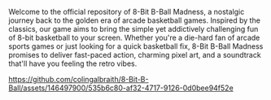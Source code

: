 Welcome to the official repository of 8-Bit B-Ball Madness, a nostalgic journey back to the golden era of arcade basketball games. Inspired by the classics, our game aims to bring the simple yet addictively challenging fun of 8-bit basketball to your screen. Whether you're a die-hard fan of arcade sports games or just looking for a quick basketball fix, 8-Bit B-Ball Madness promises to deliver fast-paced action, charming pixel art, and a soundtrack that'll have you feeling the retro vibes.

https://github.com/colingalbraith/8-Bit-B-Ball/assets/146497900/535b6c80-af32-4717-9126-0d0bee94f52e

